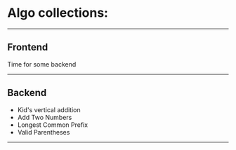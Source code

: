 # Algo collections:

---

## Frontend

Time for some backend

---

## Backend

-   Kid's vertical addition
-   Add Two Numbers
-   Longest Common Prefix
-   Valid Parentheses

---

